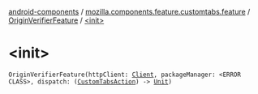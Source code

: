 [android-components](../../index.md) / [mozilla.components.feature.customtabs.feature](../index.md) / [OriginVerifierFeature](index.md) / [&lt;init&gt;](./-init-.md)

# &lt;init&gt;

`OriginVerifierFeature(httpClient: `[`Client`](../../mozilla.components.concept.fetch/-client/index.md)`, packageManager: <ERROR CLASS>, dispatch: (`[`CustomTabsAction`](../../mozilla.components.feature.customtabs.store/-custom-tabs-action/index.md)`) -> `[`Unit`](https://kotlinlang.org/api/latest/jvm/stdlib/kotlin/-unit/index.html)`)`
